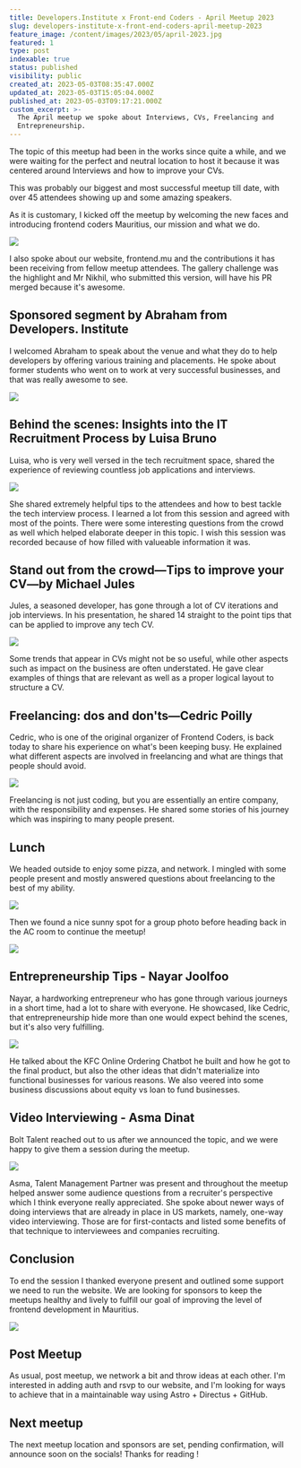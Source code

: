 ```yaml
---
title: Developers.Institute x Front-end Coders - April Meetup 2023
slug: developers-institute-x-front-end-coders-april-meetup-2023
feature_image: /content/images/2023/05/april-2023.jpg
featured: 1
type: post
indexable: true
status: published
visibility: public
created_at: 2023-05-03T08:35:47.000Z
updated_at: 2023-05-03T15:05:04.000Z
published_at: 2023-05-03T09:17:21.000Z
custom_excerpt: >-
  The April meetup we spoke about Interviews, CVs, Freelancing and
  Entrepreneurship.
---
```


The topic of this meetup had been in the works since quite a while, and we were waiting for the perfect and neutral location to host it because it was centered around Interviews and how to improve your CVs.

This was probably our biggest and most successful meetup till date, with over 45 attendees showing up and some amazing speakers.

As it is customary, I kicked off the meetup by welcoming the new faces and introducing frontend coders Mauritius, our mission and what we do.

![](/content/images/2023/05/image-12.png)

I also spoke about our website, frontend.mu and the contributions it has been receiving from fellow meetup attendees. The gallery challenge was the highlight and Mr Nikhil, who submitted this version, will have his PR merged because it's awesome.

## Sponsored segment by Abraham from Developers. Institute

I welcomed Abraham to speak about the venue and what they do to help developers by offering various training and placements. He spoke about former students who went on to work at very successful businesses, and that was really awesome to see.

![](/content/images/2023/05/image-13.png)

## Behind the scenes: Insights into the IT Recruitment Process by Luisa Bruno

Luisa, who is very well versed in the tech recruitment space, shared the experience of reviewing countless job applications and interviews.

![](/content/images/2023/05/image-14.png)

She shared extremely helpful tips to the attendees and how to best tackle the tech interview process. I learned a lot from this session and agreed with most of the points. There were some interesting questions from the crowd as well which helped elaborate deeper in this topic. I wish this session was recorded because of how filled with valueable information it was.

## Stand out from the crowd—Tips to improve your CV—by Michael Jules

Jules, a seasoned developer, has gone through a lot of CV iterations and job interviews. In his presentation, he shared 14 straight to the point tips that can be applied to improve any tech CV.

![](/content/images/2023/05/image-28.png)

Some trends that appear in CVs might not be so useful, while other aspects such as impact on the business are often understated. He gave clear examples of things that are relevant as well as a proper logical layout to structure a CV.

## Freelancing: dos and don'ts—Cedric Poilly

Cedric, who is one of the original organizer of Frontend Coders, is back today to share his experience on what's been keeping busy. He explained what different aspects are involved in freelancing and what are things that people should avoid.

![](/content/images/2023/05/image-27.png)

Freelancing is not just coding, but you are essentially an entire company, with the responsibility and expenses. He shared some stories of his journey which was inspiring to many people present.

## Lunch

We headed outside to enjoy some pizza, and network. I mingled with some people present and mostly answered questions about freelancing to the best of my ability.

![](/content/images/2023/05/image-29.png)

Then we found a nice sunny spot for a group photo before heading back in the AC room to continue the meetup!

![](/content/images/2023/05/image.png)

## Entrepreneurship Tips - Nayar Joolfoo

Nayar, a hardworking entrepreneur who has gone through various journeys in a short time, had a lot to share with everyone. He showcased, like Cedric, that entrepreneurship hide more than one would expect behind the scenes, but it's also very fulfilling.

![](/content/images/2023/05/image-21.png)

He talked about the KFC Online Ordering Chatbot he built and how he got to the final product, but also the other ideas that didn't materialize into functional businesses for various reasons. We also veered into some business discussions about equity vs loan to fund businesses.

## Video Interviewing - Asma Dinat

Bolt Talent reached out to us after we announced the topic, and we were happy to give them a session during the meetup.

![](/content/images/2023/05/image-22.png)

Asma, Talent Management Partner was present and throughout the meetup helped answer some audience questions from a recruiter's perspective which I think everyone really appreciated. She spoke about newer ways of doing interviews that are already in place in US markets, namely, one-way video interviewing. Those are for first-contacts and listed some benefits of that technique to interviewees and companies recruiting.

## Conclusion

To end the session I thanked everyone present and outlined some support we need to run the website. We are looking for sponsors to keep the meetups healthy and lively to fulfill our goal of improving the level of frontend development in Mauritius.

![](/content/images/2023/05/image-23.png)

## Post Meetup

As usual, post meetup, we network a bit and throw ideas at each other. I'm interested in adding auth and rsvp to our website, and I'm looking for ways to achieve that in a maintainable way using Astro + Directus + GitHub.

## Next meetup

The next meetup location and sponsors are set, pending confirmation, will announce soon on the socials! Thanks for reading !